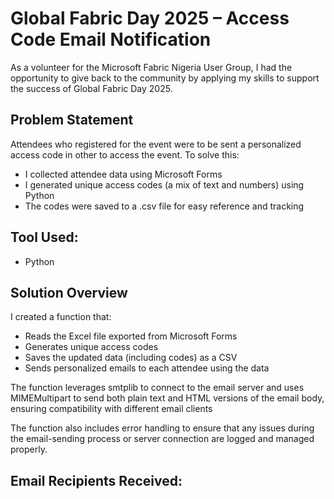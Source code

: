 # Global Fabric Day 2025 – Access Code Email Notification

As a volunteer for the Microsoft Fabric Nigeria User Group, I had the opportunity to give back to the community by applying my skills to support the success of Global Fabric Day 2025.

## Problem Statement
Attendees who registered for the event were to be sent a personalized access code in other to access the event. To solve this:

- I collected attendee data using Microsoft Forms
- I generated unique access codes (a mix of text and numbers) using Python
- The codes were saved to a .csv file for easy reference and tracking
  
## Tool Used:
- Python

## Solution Overview
I created a function that:

- Reads the Excel file exported from Microsoft Forms
- Generates unique access codes
- Saves the updated data (including codes) as a CSV
- Sends personalized emails to each attendee using the data
  
The function leverages smtplib to connect to the email server and uses MIMEMultipart to send both plain text and HTML versions of the email body, ensuring compatibility with different email clients

The function also includes error handling to ensure that any issues during the email-sending process or server connection are logged and managed properly.

## Email Recipients Received:

